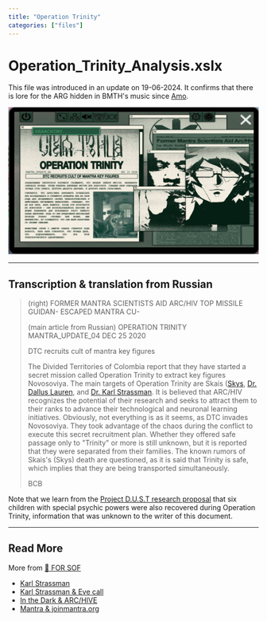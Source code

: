 ```yaml
---
title: "Operation Trinity"
categories: ["files"]
---
```

# Operation_Trinity_Analysis.xslx

This file was introduced in an update on 19-06-2024. It confirms that there is lore for the 
ARG hidden in BMTH's music since [Amo](../music/amo).

![The Operation Trinity Document](../../Resources/files/trinity_document.png)

***

## Transcription & translation from Russian

> (right)
> FORMER MANTRA SCIENTISTS AID ARC/HIV
> TOP MISSILE GUIDAN-
> ESCAPED MANTRA CU- 
>
> (main article from Russian)
> OPERATION TRINITY
> MANTRA_UPDATE_04    DEC 25 2020
>
> DTC recruits cult of mantra key figures
>
> The Divided Territories of Colombia report that they have started 
> a secret mission called Operation Trinity to extract key figures 
> Novosoviya.
> The main targets of Operation Trinity are Skais ([Skys](../characters/skys), 
> [Dr. Dallus Lauren](../characters/dallus-lauren), and [Dr. Karl Strassman](../characters/strassman).
> It is believed that ARC/HIV recognizes the potential of their research
> and seeks to attract them to their ranks to advance their technological and neuronal learning initiatives.
> Obviously, not everything is as it seems, as DTC invades Novosoviya.
> They took advantage of the chaos during the conflict to execute this secret recruitment plan.
> Whether they offered safe passage only to "Trinity" or more is still unknown,
> but it is reported that they were separated from their families.
> The known rumors of Skais's (Skys) death are questioned, as it is said that Trinity is safe,
> which implies that they are being transported simultaneously.
>
> BCB

Note that we learn from the [Project D.U.S.T research proposal](project_dust) 
that six children with special psychic powers were also recovered during Operation Trinity, 
information that was unknown to the writer of this document.

***

## Read More

More from [📁 FOR SOF](./for-sof)

- [Karl Strassman](../characters/strassman)
- [Karl Strassman & Eve call](strassmancodec)
- [In the Dark & ARC/HIVE](../music/amo-in-the-dark)
- [Mantra & joinmantra.org](../music/amo-mantra)